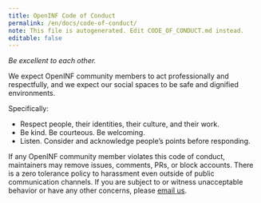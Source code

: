 ```yaml
---
title: OpenINF Code of Conduct
permalink: /en/docs/code-of-conduct/
note: This file is autogenerated. Edit CODE_OF_CONDUCT.md instead.
editable: false
---
```


_Be excellent to each other._

We expect OpenINF community members to act professionally and respectfully, and
we expect our social spaces to be safe and dignified environments.

Specifically:

- Respect people, their identities, their culture, and their work.
- Be kind. Be courteous. Be welcoming.
- Listen. Consider and acknowledge people’s points before responding.

If any OpenINF community member violates this code of conduct, maintainers may
remove issues, comments, PRs, or block accounts. There is a zero tolerance
policy to harassment even outside of public communication channels. If you are
subject to or witness unacceptable behavior or have any other concerns, please
[email us](mailto:code@open.inf.is).
